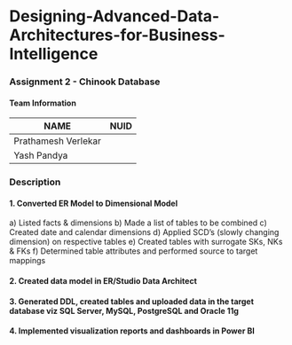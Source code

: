 # Designing-Advanced-Data-Architectures-for-Business-Intelligence

### Assignment 2 - Chinook Database

#### Team Information

| NAME                |     NUID        |
|-------------------- |-----------------|
| Prathamesh Verlekar |                 |
|     Yash Pandya     |                 |

### Description

#### 1. Converted ER Model to Dimensional Model
a) Listed facts & dimensions 
b) Made a list of tables to be combined 
c) Created date and calendar dimensions 
d) Applied SCD’s (slowly changing dimension) on respective tables 
e) Created tables with surrogate SKs, NKs & FKs f) Determined table attributes and performed source to target mappings

#### 2. Created data model in ER/Studio Data Architect

#### 3. Generated DDL, created tables and uploaded data in the target database viz SQL Server, MySQL, PostgreSQL and Oracle 11g

#### 4. Implemented visualization reports and dashboards in Power BI





